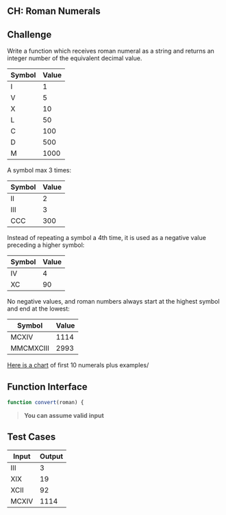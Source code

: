 CH: Roman Numerals
---

## Challenge

Write a function which receives roman numeral as a string and returns an integer number of the equivalent decimal value.

Symbol | Value 
---|---
I | 1     
V | 5     
X | 10    
L | 50    
C | 100   
D | 500   
M | 1000 

A symbol max 3 times:

Symbol | Value
---|---
II     |    2     
III    |    3     
CCC    |    300   

Instead of repeating a symbol a 4th time, it is used as a negative value preceding a higher symbol:

Symbol | Value
---|---
IV |       4     
XC |       90    

No negative values, and roman numbers always start at the highest symbol and end at the lowest:

Symbol | Value
---|---
MCXIV     | 1114  
MMCMXCIII | 2993  

[Here is a chart](https://literacy.kent.edu/Minigrants/Cinci/romanchart.htm) of first 10 numerals plus examples/

## Function Interface

```js
function convert(roman) {
```

> **You can assume valid input**

## Test Cases

Input | Output
---|---
III    | 3
XIX    | 19
XCII   | 92
MCXIV  | 1114
